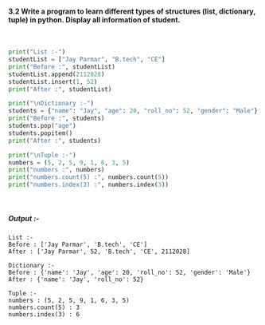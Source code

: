 #### 3.2 Write a program to learn different types of structures (list, dictionary, tuple) in python. Display all information of student.

<br>

```py
print("List :-")
studentList = ["Jay Parmar", "B.tech", "CE"]
print("Before :", studentList)
studentList.append(2112028)
studentList.insert(1, 52)
print("After :", studentList)

print("\nDictionary :-")
students = {"name": "Jay", "age": 20, "roll_no": 52, "gender": "Male"}
print("Before :", students)
students.pop("age")
students.popitem()
print("After :", students)

print("\nTuple :-")
numbers = (5, 2, 5, 9, 1, 6, 3, 5)
print("numbers :", numbers)
print("numbers.count(5) :", numbers.count(5))
print("numbers.index(3) :", numbers.index(3))
```

<br>

##### *Output* :-

```
List :-
Before : ['Jay Parmar', 'B.tech', 'CE']
After : ['Jay Parmar', 52, 'B.tech', 'CE', 2112028]

Dictionary :-
Before : {'name': 'Jay', 'age': 20, 'roll_no': 52, 'gender': 'Male'}
After : {'name': 'Jay', 'roll_no': 52}

Tuple :-
numbers : (5, 2, 5, 9, 1, 6, 3, 5)
numbers.count(5) : 3
numbers.index(3) : 6
```
